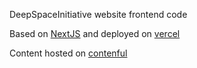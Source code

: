 DeepSpaceInitiative website frontend code


Based on [NextJS](https://nextjs.org) and deployed on [vercel](https://vercel.com/dashboard)


Content hosted on [contenful](https://www.contentful.com)
